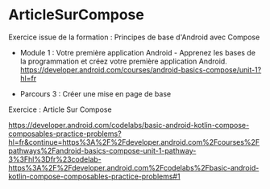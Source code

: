 # ArticleSurCompose

Exercice issue de la formation : Principes de base d'Android avec Compose

- Module 1 : Votre première application Android - Apprenez les bases de la programmation et créez votre première application Android.
https://developer.android.com/courses/android-basics-compose/unit-1?hl=fr

- Parcours 3 : Créer une mise en page de base

Exercice : Article Sur Compose

https://developer.android.com/codelabs/basic-android-kotlin-compose-composables-practice-problems?hl=fr&continue=https%3A%2F%2Fdeveloper.android.com%2Fcourses%2Fpathways%2Fandroid-basics-compose-unit-1-pathway-3%3Fhl%3Dfr%23codelab-https%3A%2F%2Fdeveloper.android.com%2Fcodelabs%2Fbasic-android-kotlin-compose-composables-practice-problems#1

